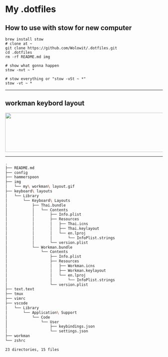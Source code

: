 # My .dotfiles

## How to use with stow for new computer

```properties
brew install stow
# clone at ~
git clone https://github.com/Wolowit/.dotfiles.git
cd .dotfiles
rm -rf README.md img

# show what gonna happen
stow -nvt ~ *

# stow everything or "stow -vSt ~ *"
stow -vt ~ *
```

---

## workman keybord layout

<img src="https://github.com/Wolowit/.dotfiles/blob/main/img/my%20workman%20layout.gif" width="550" height="125" />

---

```bash
.
├── README.md
├── config
├── hammerspoon
├── img
│   └── my\ workman\ layout.gif
├── keyboard\ layouts
│   └── Library
│       └── Keyboard\ Layouts
│           ├── Thai.bundle
│           │   └── Contents
│           │       ├── Info.plist
│           │       ├── Resources
│           │       │   ├── Thai.icns
│           │       │   ├── Thai.keylayout
│           │       │   └── en.lproj
│           │       │       └── InfoPlist.strings
│           │       └── version.plist
│           └── Workman.bundle
│               └── Contents
│                   ├── Info.plist
│                   ├── Resources
│                   │   ├── Workman.icns
│                   │   ├── Workman.keylayout
│                   │   └── en.lproj
│                   │       └── InfoPlist.strings
│                   └── version.plist
├── text.text
├── tmux
├── vimrc
├── vscode
│   └── Library
│       └── Application\ Support
│           └── Code
│               └── User
│                   ├── keybindings.json
│                   └── settings.json
├── workman
└── zshrc

23 directories, 15 files
```
